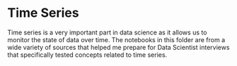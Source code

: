 # Time Series

Time series is a very important part in data science as it allows us to monitor the state of data over time. The notebooks in this folder are from a wide variety of sources that helped me prepare for Data Scientist interviews that specifically tested concepts related to time series.

